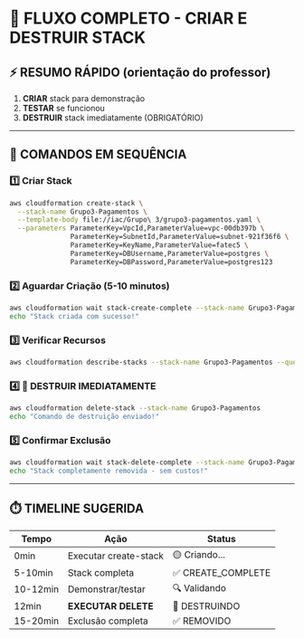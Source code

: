 # 🚨 FLUXO COMPLETO - CRIAR E DESTRUIR STACK

## ⚡ RESUMO RÁPIDO (orientação do professor)

1. **CRIAR** stack para demonstração
2. **TESTAR** se funcionou  
3. **DESTRUIR** stack imediatamente (OBRIGATÓRIO)

---

## 🔄 COMANDOS EM SEQUÊNCIA

### 1️⃣ Criar Stack
```bash
aws cloudformation create-stack \
  --stack-name Grupo3-Pagamentos \
  --template-body file://iac/Grupo\ 3/grupo3-pagamentos.yaml \
  --parameters ParameterKey=VpcId,ParameterValue=vpc-00db397b \
               ParameterKey=SubnetId,ParameterValue=subnet-921f36f6 \
               ParameterKey=KeyName,ParameterValue=fatec5 \
               ParameterKey=DBUsername,ParameterValue=postgres \
               ParameterKey=DBPassword,ParameterValue=postgres123
```

### 2️⃣ Aguardar Criação (5-10 minutos)
```bash
aws cloudformation wait stack-create-complete --stack-name Grupo3-Pagamentos
echo "Stack criada com sucesso!"
```

### 3️⃣ Verificar Recursos
```bash
aws cloudformation describe-stacks --stack-name Grupo3-Pagamentos --query 'Stacks[0].Outputs'
```

### 4️⃣ 🚨 DESTRUIR IMEDIATAMENTE
```bash
aws cloudformation delete-stack --stack-name Grupo3-Pagamentos
echo "Comando de destruição enviado!"
```

### 5️⃣ Confirmar Exclusão
```bash
aws cloudformation wait stack-delete-complete --stack-name Grupo3-Pagamentos
echo "Stack completamente removida - sem custos!"
```

---

## ⏱️ TIMELINE SUGERIDA

| Tempo | Ação | Status |
|-------|------|--------|
| 0min | Executar create-stack | 🟡 Criando... |
| 5-10min | Stack completa | ✅ CREATE_COMPLETE |
| 10-12min | Demonstrar/testar | 🔍 Validando |
| 12min | **EXECUTAR DELETE** | 🚨 DESTRUINDO |
| 15-20min | Exclusão completa | ✅ REMOVIDO |

